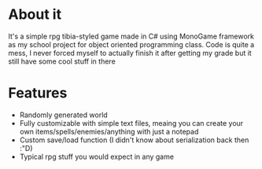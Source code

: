 # About it
It's a simple rpg tibia-styled game made in C# using MonoGame framework as my school project for object oriented programming class.
Code is quite a mess, I never forced myself to actually finish it after getting my grade but it still have some cool stuff in there

# Features
* Randomly generated world
* Fully customizable with simple text files, meaing you can create your own items/spells/enemies/anything with just a notepad
* Custom save/load function (I didn't know about serialization back then :"D)
* Typical rpg stuff you would expect in any game

